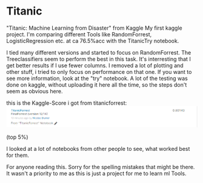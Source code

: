 # Titanic
"Titanic: Machine Learning from Disaster" from Kaggle
My first kaggle project. I'm comparing different Tools like RandomForrest, LogisticRegression etc.
at ca 76.5%acc with the TitanicTry notebook.

I tied many different versions and started to focus on RandomForrest. The Treeclassifiers seem to perform the best in this task. It's interresting that I get better results if I use fewer columns. I removed a lot of plotting and other stuff, i tried to only focus on performance on that one. If you want to see more information, look at the "try" notebook.
A lot of the testing was done on kaggle, without uploading it here all the time, so the steps don't seem as obvious here.

this is the Kaggle-Score i got from titanicforrest:
![GitHub Logo](/Img/KaggleScore.png) 

(top 5%)

I looked at a lot of notebooks from other people to see, what worked best for them.

For anyone reading this. Sorry for the spelling mistakes that might be there. It wasn't a priority to me as this is just a project for me to learn ml Tools.
